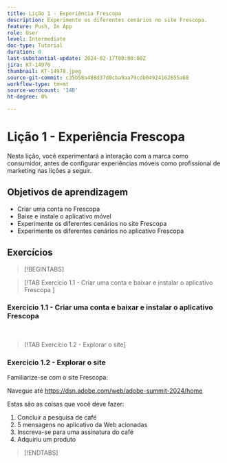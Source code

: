 ```yaml
---
title: Lição 1 - Experiência Frescopa
description: Experimente os diferentes cenários no site Frescopa.
feature: Push, In App
role: User
level: Intermediate
doc-type: Tutorial
duration: 0
last-substantial-update: 2024-02-17T00:00:00Z
jira: KT-14978
thumbnail: KT-14978.jpeg
source-git-commit: c35b58a488d37d0cba9aa79cdb04924162655a68
workflow-type: tm+mt
source-wordcount: '140'
ht-degree: 0%

---
```



# Lição 1 - Experiência Frescopa

Nesta lição, você experimentará a interação com a marca como consumidor, antes de configurar experiências móveis como profissional de marketing nas lições a seguir.

## Objetivos de aprendizagem 

* Criar uma conta no Frescopa 
* Baixe e instale o aplicativo móvel 
* Experimente os diferentes cenários no site Frescopa 
* Experimente os diferentes cenários no aplicativo Frescopa

## Exercícios

>[!BEGINTABS]

>[!TAB Exercício 1.1 - Criar uma conta e baixar e instalar o aplicativo Frescopa ]

### Exercício 1.1 - Criar uma conta e baixar e instalar o aplicativo Frescopa 


 
>[!TAB Exercício 1.2 - Explorar o site]

### Exercício 1.2 - Explorar o site

Familiarize-se com o site Frescopa:

Navegue até https://dsn.adobe.com/web/adobe-summit-2024/home

Estas são as coisas que você deve fazer:

1. Concluir a pesquisa de café
2. 5 mensagens no aplicativo da Web acionadas 
3. Inscreva-se para uma assinatura do café 
4. Adquiriu um produto

>[!ENDTABS]
